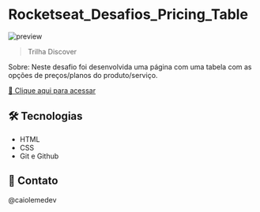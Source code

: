 # Rocketseat_Desafios_Pricing_Table

![preview](./.github/preview.png)

> Trilha Discover

Sobre: Neste desafio foi desenvolvida uma página com uma tabela com as opções de preços/planos do produto/serviço.

[🔗 Clique aqui para acessar](https://caiolemedev.github.io/Rocketseat_Desafios_Pricing_Table/)

## 🛠 Tecnologias

- HTML
- CSS
- Git e Github

## 📧 Contato

@caiolemedev
